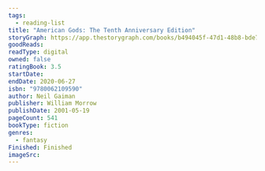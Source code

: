 ```yaml
---
tags:
  - reading-list
title: "American Gods: The Tenth Anniversary Edition"
storyGraph: https://app.thestorygraph.com/books/b494045f-47d1-48b8-bde7-70b739313bff
goodReads:
readType: digital
owned: false
ratingBook: 3.5
startDate:
endDate: 2020-06-27
isbn: "9780062109590"
author: Neil Gaiman
publisher: William Morrow
publishDate: 2001-05-19
pageCount: 541
bookType: fiction
genres:
  - fantasy
Finished: Finished
imageSrc:
---
```

